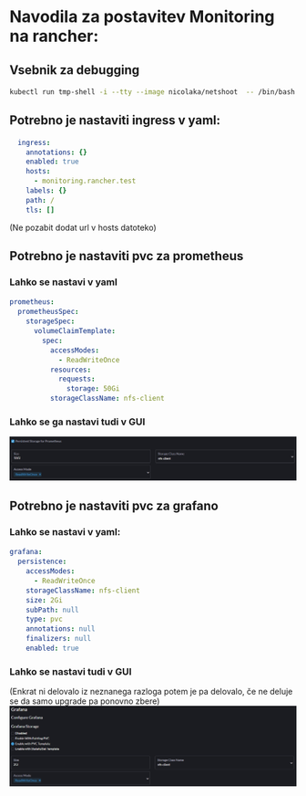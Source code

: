 # Navodila za postavitev Monitoring na rancher:

## Vsebnik za debugging
```bash
kubectl run tmp-shell -i --tty --image nicolaka/netshoot  -- /bin/bash
```

## Potrebno je nastaviti ingress v yaml:
```yaml
  ingress:
    annotations: {}
    enabled: true
    hosts:
      - monitoring.rancher.test
    labels: {}
    path: /
    tls: []
```

(Ne pozabit dodat url v hosts datoteko)

## Potrebno je nastaviti pvc za prometheus

### Lahko se nastavi v yaml
```yaml
prometheus:
  prometheusSpec:
    storageSpec:
      volumeClaimTemplate:
        spec:
          accessModes:
            - ReadWriteOnce
          resources:
            requests:
              storage: 50Gi
          storageClassName: nfs-client
```

### Lahko se ga nastavi tudi v GUI
![Alt text](image.png)


## Potrebno je nastaviti pvc za grafano

### Lahko se nastavi v yaml:
```yaml
grafana:
  persistence:
    accessModes:
      - ReadWriteOnce
    storageClassName: nfs-client
    size: 2Gi
    subPath: null
    type: pvc
    annotations: null
    finalizers: null
    enabled: true
```
### Lahko se nastavi tudi v GUI

(Enkrat ni delovalo iz neznanega razloga potem je pa delovalo, če ne deluje se da samo upgrade pa ponovno zbere)
![Alt text](image-1.png)